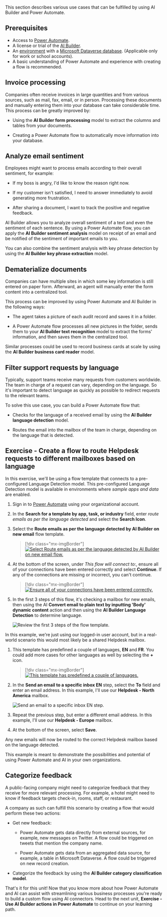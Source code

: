 This section describes various use cases that can be fulfilled by using AI Builder and Power Automate.

## Prerequisites

- Access to [Power Automate](https://flow.microsoft.com/?azure-portal=true).
- A license or trial of the [AI Builder](/ai-builder/administer-licensing).
- An [environment](/power-platform/admin/environments-overview) with a [Microsoft Dataverse database](/power-platform/admin/create-database). (Applicable only for work or school accounts).
- A basic understanding of Power Automate and experience with creating a flow is recommended.

## Invoice processing

Companies often receive invoices in large quantities and from various sources, such as mail, fax, email, or in person. Processing these documents and manually entering them into your database can take considerable time. This process can be greatly improved by:

- Using the **AI Builder form processing** model to extract the columns and tables from your documents.

- Creating a Power Automate flow to automatically move information into your database.

## Analyze email sentiment

Employees might want to process emails according to their overall sentiment, for example:

- If my boss is angry, I'd like to know the reason right now.

- If my customer isn't satisfied, I need to answer immediately to avoid generating more frustration.

- After sharing a document, I want to track the positive and negative feedback.

AI Builder allows you to analyze overall sentiment of a text and even the sentiment of each sentence. By using a Power Automate flow, you can apply the **AI Builder sentiment analysis** model on receipt of an email and be notified of the sentiment of important emails to you.

You can also combine the sentiment analysis with key phrase detection by using the **AI Builder key phrase extraction** model.

## Dematerialize documents

Companies can have multiple sites in which some key information is still entered on paper form. Afterward, an agent will manually enter the form content into a centralized tool.

This process can be improved by using Power Automate and AI Builder in the following ways:

- The agent takes a picture of each audit record and saves it in a folder.

- A Power Automate flow processes all new pictures in the folder, sends them to your **AI Builder text recognition** model to extract the forms' information, and then saves them in the centralized tool.

Similar processes could be used to record business cards at scale by using the **AI Builder business card reader** model.

## Filter support requests by language

Typically, support teams receive many requests from customers worldwide. The team in charge of a request can vary, depending on the language. So it's important to detect language as quickly as possible to redirect requests to the relevant teams.

To solve this use case, you can build a Power Automate flow that:

- Checks for the language of a received email by using the **AI Builder language detection** model.

- Routes the email into the mailbox of the team in charge, depending on the language that is detected.

## Exercise - Create a flow to route Helpdesk requests to different mailboxes based on language

In this exercise, we'll be using a flow template that connects to a pre-configured Language Detection model. This pre-configured Language Detection model is available in environments where *sample apps and data* are enabled.

1. Sign in to [Power Automate](https://ms.flow.microsoft.com/?azure-portal=true) using your organizational account.

1. In the **Search for a template by app, task, or industry** field, enter *route emails as per the language detected* and select the **Search Icon**.

1. Select the **Route emails as per the language detected by AI Builder on new email** flow template.

    > [!div class="mx-imgBorder"]
    > [![Select Route emails as per the language detected by AI Builder on new email flow.](../media/route-emails.png)](../media/route-emails.png#lightbox)

1. At the bottom of the screen, under *This flow will connect to:*, ensure all of your connections have been entered correctly and select **Continue**. If any of the connections are missing or incorrect, you can't continue.

    > [!div class="mx-imgBorder"]
    > [![Ensure all of your connections have been entered correctly.](../media/verify-connection-credentials.png)](../media/verify-connection-credentials.png#lightbox)

1. In the first 3 steps of this flow, it's checking a mailbox for new emails, then using the AI **Convert email to plain text by inputting 'Body' dynamic content** action and then using the **AI Builder Language Detection** to determine language.

    ![Review the first 3 steps of the flow template.](../media/new-flow-detect-language.png)

In this example, we're just using our logged-in user account, but in a real-world scenario this would most likely be a shared Helpdesk mailbox.

1. This template has predefined a couple of languages, **EN** and **FR**. You could add more cases for other languages as well by selecting the **+** icon.

    > [!div class="mx-imgBorder"]
    > [![This template has predefined a couple of languages.](../media/template-predefined-languages.png)](../media/template-predefined-languages.png#lightbox)

1. In the **Send an email to a specific inbox EN** step, select the **To** field and enter an email address. In this example, I'll use our **Helpdesk - North America** mailbox.

    ![Send an email to a specific inbox EN step.](../media/to-english-mailbox.png)

1. Repeat the previous step, but enter a different email address. In this example, I'll use our **Helpdesk - Europe** mailbox.

1. At the bottom of the screen, select **Save**.

Any new emails will now be routed to the correct Helpdesk mailbox based on the language detected.

This example is meant to demonstrate the possibilities and potential of using Power Automate and AI in your own organizations.  

## Categorize feedback

A public-facing company might need to categorize feedback that they receive for more relevant processing. For example, a hotel might need to know if feedback targets check-in, rooms, staff, or restaurant.

A company as such can fulfill this scenario by creating a flow that would perform these two actions:

- Get new feedback:

  - Power Automate gets data directly from external sources, for example, new messages on Twitter. A flow could be triggered on tweets that mention the company name.

  - Power Automate gets data from an aggregated data source, for example, a table in Microsoft Dataverse. A flow could be triggered on new record creation.

- Categorize the feedback by using the **AI Builder category classification model**.

That's it for this unit! Now that you know more about how Power Automate and AI can assist with streamlining various business processes you're ready to build a custom flow using AI connectors. Head to the next unit, **Exercise - Use AI Builder actions in Power Automate** to continue on your learning path.
